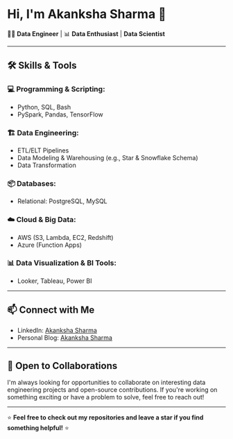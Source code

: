 # Hi, I'm Akanksha Sharma 👋

👨‍💻 **Data Engineer** | 📊 **Data Enthusiast** | **Data Scientist**

---

## 🛠️ Skills & Tools

### 💻 Programming & Scripting:
- Python, SQL, Bash
- PySpark, Pandas, TensorFlow
  

### 🏗️ Data Engineering:
- ETL/ELT Pipelines
- Data Modeling & Warehousing (e.g., Star & Snowflake Schema)
- Data Transformation

### 📦 Databases:
- Relational: PostgreSQL, MySQL


### ☁️ Cloud & Big Data:
- AWS (S3, Lambda, EC2, Redshift)
- Azure (Function Apps)

### 📊 Data Visualization & BI Tools:
- Looker, Tableau, Power BI


---

## 📫 Connect with Me

- LinkedIn: [Akanksha Sharma]([https://linkedin.com/in/yourprofile](https://www.linkedin.com/in/akanksha-12831bb1/))
- Personal Blog: [Akanksha Sharma](https://akankshasharmadid.github.io/portfolio/)

---

## 🎯 Open to Collaborations

I'm always looking for opportunities to collaborate on interesting data engineering projects and open-source contributions. If you're working on something exciting or have a problem to solve, feel free to reach out!

---

⭐ **Feel free to check out my repositories and leave a star if you find something helpful!** ⭐
